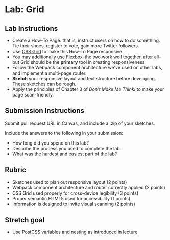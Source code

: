 Lab: Grid
===

## Lab Instructions
* Create a How-To Page: that is, instruct users on how to do something. Tie their shoes, register to vote, gain more Twitter followers.
* Use [CSS Grid](https://css-tricks.com/snippets/css/complete-guide-grid/) to make this How-To Page responsive.
* You may additionally use [Flexbox](https://css-tricks.com/snippets/css/a-guide-to-flexbox/)–the two work well together, after all–but Grid should be the **primary** tool in creating responsiveness.
* Follow the Webpack component architecture we've used on other labs, and implement a multi-page router.
* **Sketch** your responsive layout and text structure before developing. These sketches can be rough.
* Apply the principles of Chapter 3 of *Don't Make Me Think!* to make your page scan-friendly.

## Submission Instructions
Submit pull request URL in Canvas, and include a .zip of your sketches.

Include the answers to the following in your submission:

* How long did you spend on this lab?
* Describe the process you used to complete the lab.
* What was the hardest and easiest part of the lab?

## Rubric
* Sketches used to plan out responsive layout (2 points)
* Webpack component architecture and router correctly applied (2 points)
* CSS Grid used properly for cross-device legibility (3 points)
* Proper semantic HTML5 used for accessibility (1 points)
* Information is designed to invite visual scanning (2 points)

## Stretch goal
* Use PostCSS variables and nesting as introduced in lecture